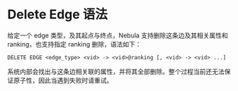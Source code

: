 # Delete Edge 语法

给定一个 edge 类型，及其起点与终点，Nebula 支持删除这条边及其相关属性和 ranking，也支持指定 ranking 删除，语法如下：

```ngql
DELETE EDGE <edge_type> <vid> -> <vid>@ranking [, <vid> -> <vid> ...]
```

系统内部会找出与这条边相关联的属性，并将其全部删除。整个过程当前还无法保证原子性，因此当遇到失败时请重试。
